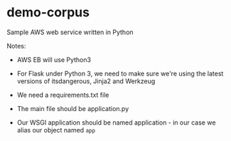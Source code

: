 demo-corpus
============================

Sample AWS web service written in Python
 
Notes:

- AWS EB will use Python3

- For Flask under Python 3, we need to make sure we're using the latest
  versions of itsdangerous, Jinja2 and Werkzeug

- We need a requirements.txt file

- The main file should be application.py

- Our WSGI application should be named application - in our case we
  alias our object named `app`
